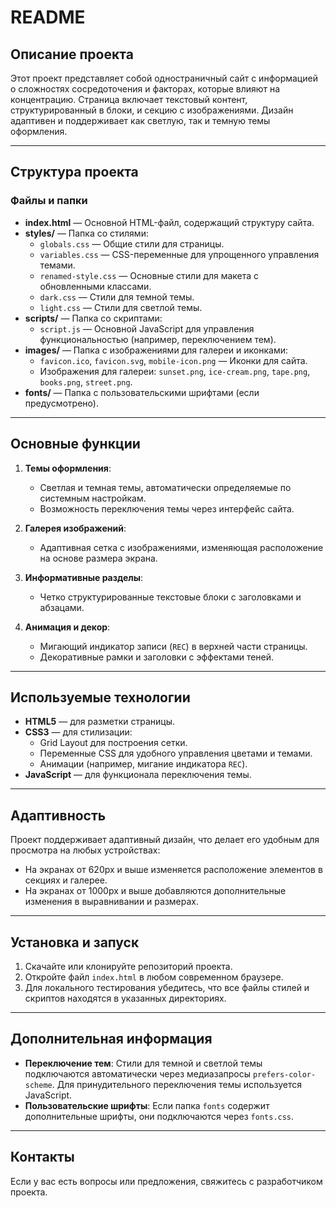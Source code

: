 # README

## Описание проекта

Этот проект представляет собой одностраничный сайт с информацией о сложностях сосредоточения и факторах, которые влияют на концентрацию. Страница включает текстовый контент, структурированный в блоки, и секцию с изображениями. Дизайн адаптивен и поддерживает как светлую, так и темную темы оформления.

---

## Структура проекта

### Файлы и папки

- **index.html** — Основной HTML-файл, содержащий структуру сайта.
- **styles/** — Папка со стилями:
  - `globals.css` — Общие стили для страницы.
  - `variables.css` — CSS-переменные для упрощенного управления темами.
  - `renamed-style.css` — Основные стили для макета с обновленными классами.
  - `dark.css` — Стили для темной темы.
  - `light.css` — Стили для светлой темы.
- **scripts/** — Папка со скриптами:
  - `script.js` — Основной JavaScript для управления функциональностью (например, переключением тем).
- **images/** — Папка с изображениями для галереи и иконками:
  - `favicon.ico`, `favicon.svg`, `mobile-icon.png` — Иконки для сайта.
  - Изображения для галереи: `sunset.png`, `ice-cream.png`, `tape.png`, `books.png`, `street.png`.
- **fonts/** — Папка с пользовательскими шрифтами (если предусмотрено).

---

## Основные функции

1. **Темы оформления**:
   - Светлая и темная темы, автоматически определяемые по системным настройкам.
   - Возможность переключения темы через интерфейс сайта.

2. **Галерея изображений**:
   - Адаптивная сетка с изображениями, изменяющая расположение на основе размера экрана.

3. **Информативные разделы**:
   - Четко структурированные текстовые блоки с заголовками и абзацами.

4. **Анимация и декор**:
   - Мигающий индикатор записи (`REC`) в верхней части страницы.
   - Декоративные рамки и заголовки с эффектами теней.

---

## Используемые технологии

- **HTML5** — для разметки страницы.
- **CSS3** — для стилизации:
  - Grid Layout для построения сетки.
  - Переменные CSS для удобного управления цветами и темами.
  - Анимации (например, мигание индикатора `REC`).
- **JavaScript** — для функционала переключения темы.

---

## Адаптивность

Проект поддерживает адаптивный дизайн, что делает его удобным для просмотра на любых устройствах:

- На экранах от 620px и выше изменяется расположение элементов в секциях и галерее.
- На экранах от 1000px и выше добавляются дополнительные изменения в выравнивании и размерах.

---

## Установка и запуск

1. Скачайте или клонируйте репозиторий проекта.
2. Откройте файл `index.html` в любом современном браузере.
3. Для локального тестирования убедитесь, что все файлы стилей и скриптов находятся в указанных директориях.

---

## Дополнительная информация

- **Переключение тем**: Стили для темной и светлой темы подключаются автоматически через медиазапросы `prefers-color-scheme`. Для принудительного переключения темы используется JavaScript.
- **Пользовательские шрифты**: Если папка `fonts` содержит дополнительные шрифты, они подключаются через `fonts.css`.

---

## Контакты

Если у вас есть вопросы или предложения, свяжитесь с разработчиком проекта.
